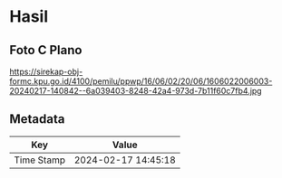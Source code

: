 # Hasil

## Foto C Plano

https://sirekap-obj-formc.kpu.go.id/4100/pemilu/ppwp/16/06/02/20/06/1606022006003-20240217-140842--6a039403-8248-42a4-973d-7b11f60c7fb4.jpg


## Metadata

| Key        | Value               |
| ---------- | ------------------- |
| Time Stamp | 2024-02-17 14:45:18 |



